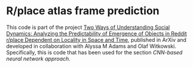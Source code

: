 # R/place atlas frame prediction

This code is part of the project [Two Ways of Understanding Social Dynamics: Analyzing the Predictability of Emergence of Objects in Reddit r/place Dependent on Locality in Space and Time](https://arxiv.org/abs/2206.03563), published in ArXiv and developed in collaboration with Alyssa M Adams and Olaf Witkowski. Specifically, this is code that has been used for the section _CNN-based neural network approach_.
